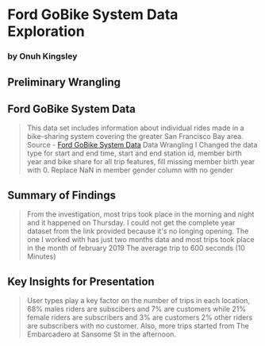 # Ford GoBike System Data Exploration
### by Onuh Kingsley


## Preliminary Wrangling

## Ford GoBike System Data
> This data set includes information about individual rides made in a bike-sharing system covering the greater San Francisco Bay area. Source - <a href = 'https://www.google.com/url?q=https://video.udacity-data.com/topher/2020/October/5f91cf38_201902-fordgobike-tripdata/201902-fordgobike-tripdata.csv&sa=D&source=editors&ust=1657477238545720&usg=AOvVaw2mQs-s6vHLNO0slf2KhAUa' target = '_blank'>Ford GoBike System Data</a>
> Data Wrangling
I Changed the data type for start and end time, start and end station id, member birth year and bike share for all trip features, fill missing member birth year with 0.
Replace NaN in member gender column with no gender

## Summary of Findings

> From the investigation, most trips took place in the morning and night and it happened on Thursday. I could not get the complete year dataset from the link provided because it's no longing opening. The one I worked with has just two months data and most trips took place in the month of february 2019
> The average trip to 600 seconds (10 Minutes)


## Key Insights for Presentation

> User types play a key factor on the number of trips in each location, 68% males riders are subscibers and 7% are customers while 21% female riders are subscribers and 3% are customers 2% other riders are subscribers with no customer. Also, more trips started from The Embarcadero at Sansome St in the afternoon.


```python

```
